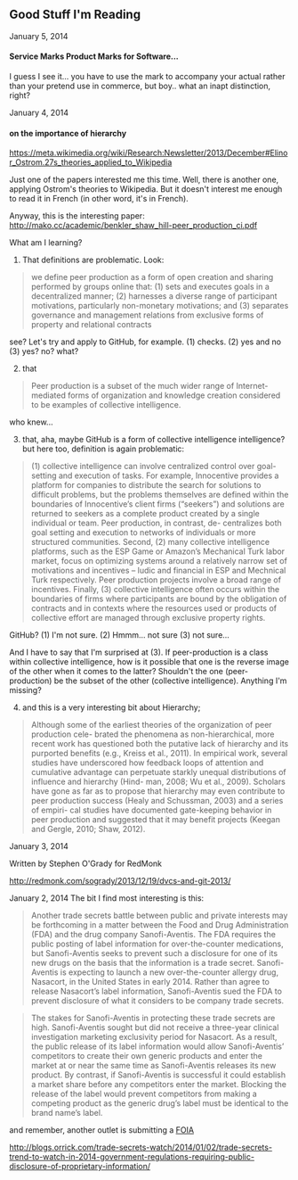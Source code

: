 ## Good Stuff I'm Reading


January 5, 2014

#### Service Marks Product Marks for Software... 

I guess I see it... you have to use the mark to accompany your actual rather than your pretend use in commerce, but boy.. what an inapt distinction, right?

January 4, 2014

#### on the importance of hierarchy

https://meta.wikimedia.org/wiki/Research:Newsletter/2013/December#Elinor_Ostrom.27s_theories_applied_to_Wikipedia

Just one of the papers interested me this time. Well, there is another one, applying Ostrom's theories to Wikipedia. But it doesn't interest me enough to read it in French (in other word, it's in French).

Anyway, this is the interesting paper: 
http://mako.cc/academic/benkler_shaw_hill-peer_production_ci.pdf


What am I learning? 

1. That definitions are problematic. Look:

>we define peer production as a form of open creation and sharing performed by groups online that: (1) sets and executes goals in a decentralized manner; (2) harnesses a diverse range of participant motivations, particularly non-monetary motivations; and (3) separates governance and management relations from exclusive forms of property and relational contracts 

see? Let's try and apply to GitHub, for example. (1) checks. (2) yes and no (3) yes? no? what? 


2. that

> Peer production is a subset of the much wider range of Internet-mediated forms of organization and knowledge creation considered to be examples of collective intelligence.

who knew... 

3. that, aha, maybe GitHub is a form of collective intelligence intelligence? but here too, definition is again problematic:

> (1) collective intelligence can involve centralized control over goal-setting and execution of tasks. For example, Innocentive provides a platform for companies to distribute the search for solutions to difficult problems, but the problems themselves are defined within the boundaries of Innocentive’s client firms (“seekers”) and solutions are returned to seekers as a complete product created by a single individual or team. Peer production, in contrast, de- centralizes both goal setting and execution to networks of individuals or more structured communities. Second, (2) many collective intelligence platforms, such as the ESP Game or Amazon’s Mechanical Turk labor market, focus on optimizing systems around a relatively narrow set of motivations and incentives – ludic and financial in ESP and Mechnical Turk respectively. Peer production projects involve a broad range of incentives. Finally, (3) collective intelligence often occurs within the boundaries of firms where participants are bound by the obligation of contracts and in contexts where the resources used or products of collective effort are managed through exclusive property rights. 

GitHub? (1) I'm not sure. (2) Hmmm... not sure (3) not sure... 

And I have to say that I'm surprised at (3). If peer-production is a class within collective intelligence, how is it possible that one is the reverse image of the other when it comes to the latter? Shouldn't the one (peer-production) be the subset of the other (collective intelligence). Anything I'm missing? 

4. and this is a very interesting bit about Hierarchy;

> Although some of the earliest theories of the organization of peer production cele- brated the phenomena as non-hierarchical, more recent work has questioned both the putative lack of hierarchy and its purported benefits (e.g., Kreiss et al., 2011). In empirical work, several studies have underscored how feedback loops of attention and cumulative advantage can perpetuate starkly unequal distributions of influence and hierarchy (Hind- man, 2008; Wu et al., 2009). Scholars have gone as far as to propose that hierarchy may even contribute to peer production success (Healy and Schussman, 2003) and a series of empiri- cal studies have documented gate-keeping behavior in peer production and suggested that it may benefit projects (Keegan and Gergle, 2010; Shaw, 2012).





January 3, 2014

Written by Stephen O'Grady for RedMonk

http://redmonk.com/sogrady/2013/12/19/dvcs-and-git-2013/


January 2, 2014
The bit I find most interesting is this:

>Another trade secrets battle between public and private interests may be forthcoming in a matter between the Food and Drug Administration (FDA) and the drug company Sanofi-Aventis. The FDA requires the public posting of label information for over-the-counter medications, but Sanofi-Aventis seeks to prevent such a disclosure for one of its new drugs on the basis that the information is a trade secret. Sanofi-Aventis is expecting to launch a new over-the-counter allergy drug, Nasacort, in the United States in early 2014. Rather than agree to release Nasacort’s label information, Sanofi-Aventis sued the FDA to prevent disclosure of what it considers to be company trade secrets.


>The stakes for Sanofi-Aventis in protecting these trade secrets are high. Sanofi-Aventis sought but did not receive a three-year clinical investigation marketing exclusivity period for Nasacort. As a result, the public release of its label information would allow Sanofi-Aventis’ competitors to create their own generic products and enter the market at or near the same time as Sanofi-Aventis releases its new product. By contrast, if Sanofi-Aventis is successful it could establish a market share before any competitors enter the market. Blocking the release of the label would prevent competitors from making a competing product as the generic drug’s label must be identical to the brand name’s label.

and remember, another outlet is submitting a [FOIA](http://www.foia.gov/)

http://blogs.orrick.com/trade-secrets-watch/2014/01/02/trade-secrets-trend-to-watch-in-2014-government-regulations-requiring-public-disclosure-of-proprietary-information/